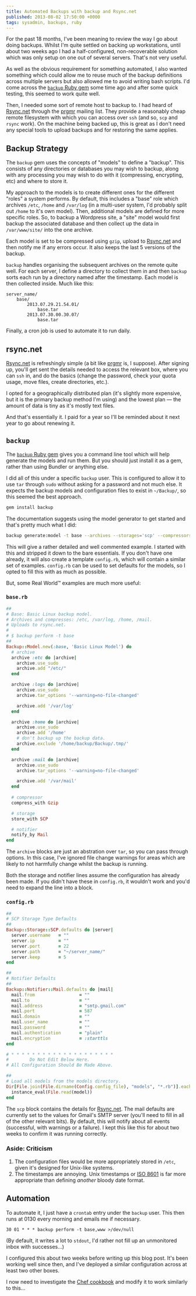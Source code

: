 ```yaml
---
title: Automated Backups with backup and Rsync.net
published: 2013-08-02 17:50:00 +0000
tags: sysadmin, backups, ruby
---
```


For the past 18 months, I've been meaning to review the way I go about doing backups.
Whilst I'm quite settled on backing up workstations, until about two weeks ago I
had a half-configured, non-recoverable solution which was only setup on one out of
several servers. That's not very useful. 

As well as the obvious requirement for something automated, I also wanted something 
which could allow me to reuse much of the backup definitions across multiple servers
but also allowed me to avoid writing bash scripts. I'd come across the [`backup`
Ruby gem][gem] some time ago and after some quick testing, this seemed to work
quite well.

Then, I needed some sort of remote host to backup to. I had heard of [Rsync.net][] 
through the [prgmr][] mailing list. They provide a reasonably cheap remote filesystem
with which you can access over `ssh` (and so, `scp` and `rsync` work). On the machine
being backed up, this is great as I don't need any special tools to upload backups
and for restoring the same applies. 

## Backup Strategy

The `backup` gem uses the concepts of "models" to define a "backup". This consists
of any directories or databases you may wish to backup, along with any processing
you may wish to do with it (compressing, encrypting, etc) and where to store it.

My approach to the models is to create different ones for the different "roles" a system
performs. By default, this includes a "base" role which archives `/etc`, `/home`
and `/var/log` (in a multi-user system, I'd probably split out `/home` to it's own
model). Then, additional models are defined for more specific roles. So, to backup
a Wordpress site, a "site" model would first backup the associated database and
then collect up the data in `/var/www/site/` into the one archive.

Each model is set to be compressed using `gzip`, upload to [Rsync.net][] and then 
notify me if any errors occur. It also keeps the last 5 versions of the backup.

`backup` handles organising the subsequent archives on the remote quite well. For
each server, I define a directory to collect them in and then `backup` sorts each
run by a directory named after the timestamp. Each model is then collected inside.
Much like this:

```
server_name/
    base/
        2013.07.29.21.54.01/
            base.tar
        2013.07.30.00.30.07/
            base.tar
```

Finally, a cron job is used to automate it to run daily.

## rsync.net

[Rsync.net][] is refreshingly simple (a bit like [prgmr][] is, I suppose). After
signing up, you'll get sent the details needed to access the relevant box, where you
can `ssh` in, and do the basics (change the password, check your quota usage, move
files, create directories, etc.).

I opted for a geographically distributed plan (it's slightly more expensive, but it
is the primary backup method I'm using) and the lowest plan &mdash; the amount of
data is tiny as it's mostly text files.

And that's essentially it. I paid for a year so I'll be reminded about it next year
to go about renewing it.

## `backup`

The [`backup` Ruby gem][gem] gives you a command line tool which will help generate 
the models and run them. But you should just install it as a gem, rather than using
Bundler or anything else.

I did all of this under a specific `backup` user. This is configured to allow it to
use `tar` through `sudo` without asking for a password and not much else. It expects
the backup models and configuration files to exist in `~/Backup/`, so this seemed
the best approach.

```bash
gem install backup
```

The documentation suggests using the model generator to get started and that's
pretty much what I did:

```bash
backup generate:model -t base --archives --storages='scp' --compressors='gzip' --notifiers='mail'
```

This will give a rather detailed and well commented example. I started with this
and stripped it down to the bare essentials. If you don't have one already, it will
also create a template `config.rb`, which will contain a similar set of examples.
`config.rb` can be used to set defaults for the models, so I opted to fill this with
as much as possible.

But, some Real World&trade; examples are much more useful:

### `base.rb`

```ruby
##
# Base: Basic Linux backup model.
# Archives and compresses: /etc, /var/log, /home, /mail.
# Uploads to rsync.net.
#
# $ backup perform -t base
##
Backup::Model.new(:base, 'Basic Linux Model') do
  # archive
  archive :etc do |archive|
    archive.use_sudo
    archive.add "/etc/"
  end

  archive :logs do |archive|
    archive.use_sudo
    archive.tar_options '--warning=no-file-changed'

    archive.add '/var/log'
  end

  archive :home do |archive|
    archive.use_sudo
    archive.add '/home'
    # don't backup up the backup data.
    archive.exclude '/home/backup/Backup/.tmp/'
  end

  archive :mail do |archive|
    archive.use_sudo
    archive.tar_options '--warning=no-file-changed'

    archive.add '/var/mail'
  end
  
  # compressor
  compress_with Gzip

  # storage
  store_with SCP

  # notifier
  notify_by Mail
end
```

The `archive` blocks are just an abstration over `tar`, so you can pass through
options. In this case, I've ignored file change warnings for areas which are likely
to not harmfully change whilst the backup is running.

Both the storage and notifier lines assume the configuration has already been made.
If you didn't have these in `config.rb`, it wouldn't work and you'd need to expand
the line into a block.

### `config.rb`

```ruby
##
# SCP Storage Type Defaults
##
Backup::Storage::SCP.defaults do |server|
  server.username   = ""
  server.ip         = ""
  server.port       = 22
  server.path       = "~/server_name/"
  server.keep       = 5
end

##
# Notifier Defaults
##
Backup::Notifier::Mail.defaults do |mail|
  mail.from                 = ""
  mail.to                   = ""
  mail.address              = "smtp.gmail.com"
  mail.port                 = 587
  mail.domain               = ""
  mail.user_name            = ""
  mail.password             = ""
  mail.authentication       = "plain"
  mail.encryption           = :starttls
end

# * * * * * * * * * * * * * * * * * * * *
#        Do Not Edit Below Here.
# All Configuration Should Be Made Above.

##
# Load all models from the models directory.
Dir[File.join(File.dirname(Config.config_file), "models", "*.rb")].each do |model|
  instance_eval(File.read(model))
end
```

The `scp` block contains the details for [Rsync.net][]. The mail defaults are
currently set to the values for Gmail's SMTP server (you'll need to fill in all of
the other relevant bits). By default, this will notify about all events (successful,
with warnings or a failure). I kept this like this for about two weeks to confirm
it was running correctly.

### Aside: Criticism

1. The configuration files would be more appropriately stored in `/etc`, given it's
    designed for Unix-like systems.
2. The timestamps are annoying. Unix timestamps or [ISO 8601][dateformat] is far 
    more appropriate than defining *another* bloody date format.

## Automation

To automate it, I just have a `crontab` entry under the `backup` user. This then
runs at 0130 every morning and emails me if necessary.

```cron
30 01 * * * backup perform -t base,www >/dev/null
```

(By default, it writes a lot to `stdout`, I'd rather not fill up an unmonitored
inbox with successes…)

I configured this about two weeks before writing up this blog post. It's been working
well since then, and I've deployed a similar configuration across at least two other
boxes.

I now need to investigate the [Chef cookbook][] and modify it to work similarly to
this…

[gem]: https://github.com/meskyanichi/backup
[Rsync.net]: http://www.rsync.net/
[prgmr]: http://prgmr.com/
[dateformat]: https://en.wikipedia.org/wiki/ISO_8601
[Chef cookbook]: https://github.com/cramerdev/backup-cookbook
